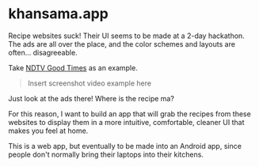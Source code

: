 # khansama.app

Recipe websites suck! Their UI seems to be made at a
2-day hackathon. The ads are all over the place, and the
color schemes and layouts are often... disagreeable.

Take [NDTV Good Times](https://food.ndtv.com/) as an example.

> Insert screenshot video example here

Just look at the ads there! Where is the recipe ma?

For this reason, I want to build an app that will grab the
recipes from these websites to display them in a more
intuitive, comfortable, cleaner UI that makes you feel at
home.

This is a web app, but eventually to be made into an
Android app, since people don't normally bring their 
laptops into their kitchens.
